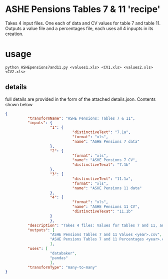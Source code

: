 # ASHE Pensions Tables 7 & 11 'recipe'

Takes 4 input files. One each of data and CV values for table 7 and table 11. Outputs a value file and a percentages file, each uses all 4 inpupts in its creation.

# usage

```python ASHEpensions7and11.py <values1.xls> <CV1.xls> <values2.xls> <CV2.xls>```


## details
full details are provided in the form of the attached details.json. Contents shown below

```json
{
          "transformName": "ASHE Pensions: Tables 7 & 11",
          "inputs": {
                    "1": {
                              "distinctiveText": "7.1a",
                              "format": "xls",
                              "name": "ASHE Pensions 7 data"
                    },
                    "2": {
                              "format": "xls",
                              "name": "ASHE Pensions 7 CV",
                              "distinctiveTexat": "7.1b"
                    },
                    "3": {
                              "distinctiveText": "11.1a",
                              "format": "xls",
                              "name": "ASHE Pensions 11 data"
                    },
                    "4": {
                              "format": "xls",
                              "name": "ASHE Pensions 11 CV",
                              "distinctiveTexat": "11.1b"
                    }
                    },
          "description": "Takes 4 files: Values for tables 7 and 11, and CVs for tables 7 and 11. Generates a 1 percentage and 1 values output. Both outputs require all 4 inputs.",
          "outputs": [
                    "ASHE Pensions Tables 7 and 11 Values <year>.csv",
                    "ASHE Pensions Tables 7 and 11 Percentages <year>.csv"
                    ],
          "uses": [
                    "databaker",
                    "pandas"
                    ],
          "transformType": "many-to-many"
}
```
